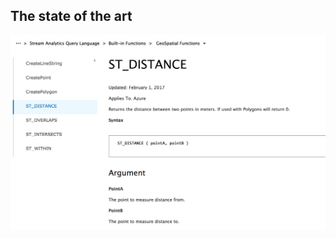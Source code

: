 ## The state of the art

![Azure Stream Analytics geospatial functions](resources/stream-analytics-geospatial-functions.png)


